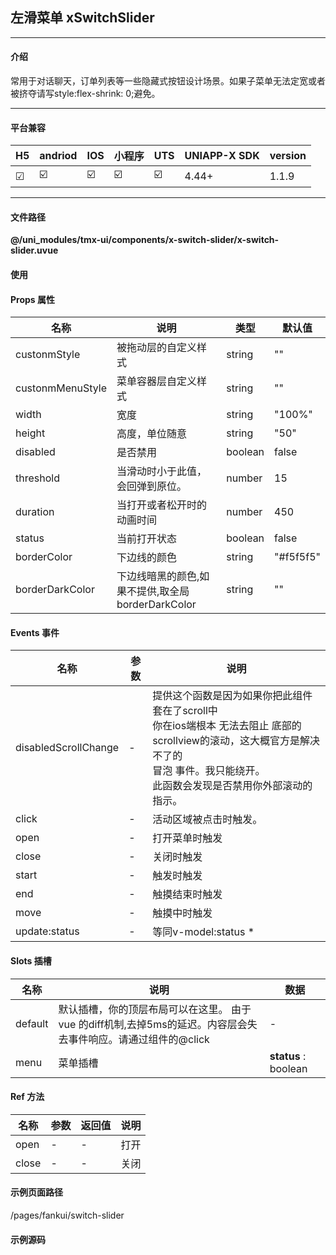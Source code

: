 
## 左滑菜单 xSwitchSlider

***

#### 介绍

常用于对话聊天，订单列表等一些隐藏式按钮设计场景。如果子菜单无法定宽或者被挤夺请写style:flex-shrink: 0;避免。

***

#### 平台兼容

| H5 | andriod | IOS | 小程序 | UTS | UNIAPP-X SDK | version |
| --- | --- | --- | --- | --- | --- | --- |
| ☑ | ☑️ | ☑️ | ☑️ | ☑️ | 4.44+ | 1.1.9 |

***

#### 文件路径

**@/uni_modules/tmx-ui/components/x-switch-slider/x-switch-slider.uvue**

#### 使用

<x-switch-slider></x-switch-slider>

#### Props 属性

| 名称 | 说明 | 类型 | 默认值 |
| ------ | ---- | ---- | ---- |
| custonmStyle | 被拖动层的自定义样式 | string | "" |
| custonmMenuStyle | 菜单容器层自定义样式 | string | "" |
| width | 宽度 | string | "100%" |
| height | 高度，单位随意 | string | "50" |
| disabled | 是否禁用 | boolean | false |
| threshold | 当滑动时小于此值，会回弹到原位。 | number | 15 |
| duration | 当打开或者松开时的动画时间 | number | 450 |
| status | 当前打开状态 | boolean | false |
| borderColor | 下边线的颜色 | string | "#f5f5f5" |
| borderDarkColor | 下边线暗黑的颜色,如果不提供,取全局borderDarkColor | string | "" |



#### Events 事件

| 名称 | 参数 | 说明 |
| ------ | ---- | ---- |
| disabledScrollChange | - | 提供这个函数是因为如果你把此组件套在了scroll中<br>你在ios端根本 无法去阻止 底部的scrollview的滚动，这大概官方是解决不了的<br>冒泡 事件。我只能绕开。<br>此函数会发现是否禁用你外部滚动的指示。 |
| click | - | 活动区域被点击时触发。 |
| open | - | 打开菜单时触发 |
| close | - | 关闭时触发 |
| start | - | 触发时触发 |
| end | - | 触摸结束时触发 |
| move | - | 触摸中时触发 |
| update:status | - | 等同v-model:status * |


#### Slots 插槽

| 名称 | 说明 | 数据 |
| ------ | ---- | ---- |
| default | 默认插槽，你的顶层布局可以在这里。 由于vue 的diff机制,去掉5ms的延迟。内容层会失去事件响应。请通过组件的@click | - |
| menu | 菜单插槽 | **status** : boolean<br> |


#### Ref 方法

| 名称 | 参数 | 返回值 | 说明 |
| ------ | ---- | ---- | ---- |
| open | - | - | 打开 |
| close | - | - | 关闭 |


#### 示例页面路径

/pages/fankui/switch-slider

#### 示例源码

<template>
	<!-- #ifdef APP -->
	<scroll-view style="flex:1">
	<!-- #endif -->
	<!-- #ifdef MP-WEIXIN -->
	<page-meta :page-style="`background-color:${xThemeConfigBgColor}`">
		<navigation-bar :background-color="xThemeConfigNavBgColor" :front-color="xThemeConfigNavFontColor"></navigation-bar>
	</page-meta>
	<!-- #endif -->
		<x-sheet>
			<x-text font-size="18" class=" text-weight-b mb-8">左滑菜单 SwitchSlider</x-text>
			<x-text color="#999999">
				通过插槽可完全自定义布局，自由度非常高。如果子菜单无法定宽或者被挤夺请写style:flex-shrink: 0;避免。
			</x-text>
		</x-sheet>
		<x-sheet :padding="['0px']">
			<x-switch-slider
			:status="item.getBoolean('opened')"
			@open="onopen(index)"
			@close="onclose(index)"
			height="64" @disabledScrollChange="disablechange" @click="onclick(index)"
				v-for="(item,index) in testList" :key="index" :disabled="item.getBoolean('disabled')">
				<x-cell leftSize='40' min-height="64" :showBottomBorder="false" :card="false"
					:title="item.getString('title')" :desc="item.getString('subtext')" icon='F264'>
					
					<template #avatar>
						<x-sheet :margin="['0']" :round="['8']" :padding="['0']" color="primary" width="100%" height="100%" class="felx flex-center">
							<x-icon font-size="24" code="F264" color="white"></x-icon>
						</x-sheet>
					</template>
					
				</x-cell>
				<template #menu>
					<view class="flex flex-row flex-row-center-end" style="height: 100%;">
						<view @click="share" class="flex flex-row flex-row-center-center"
							style="width:110px;background:black;height: 100%;">
							<text class="text-white">分享</text>
						</view>
						<view @click="remvoe" class="flex flex-row flex-row-center-center"
							style="width:110px;background:red;height: 100%;">
							<text class="text-white">删除</text>
						</view>
					</view>
				</template>
			</x-switch-slider>
		</x-sheet>
		
		<x-sheet>
			<x-text font-size="18" class=" text-weight-b">双向绑定</x-text>
		</x-sheet>

		<x-sheet :padding="['0px']" >
			<x-switch-slider
			v-model:status="(showLeft as boolean)"
			height="64"
			>
				<x-sheet :round="['0']" :margin="['0']" :padding="['24','0']" height="64" class="flex flex-row flex-row-center-start">
					<x-text>
						双向绑定{{showLeft}}
					</x-text>
					
				</x-sheet>
				
				<template #menu>
					<view class="flex flex-row flex-row-center-end" style="height: 100%;">
						<view class="flex flex-row flex-row-center-center"
							style="width:110px;background:black;height: 100%;">
							<text class="text-white">分享</text>
						</view>
						<view class="flex flex-row flex-row-center-center"
							style="width:110px;background:red;height: 100%;">
							<text class="text-white">删除</text>
						</view>
					</view>
				</template>
			</x-switch-slider>
		</x-sheet>

		<view style="height: 1500px;"></view>
	<!-- #ifdef APP -->
	</scroll-view>
	<!-- #endif -->
</template>

<script>
	export default {
		data() {
			return {
				showLeft:false,
				disabledScoll: false,
				testList: [] as UTSJSONObject[]
			};
		},
		beforeMount() {
			for (let i = 0; i < 6; i++) {
				this.testList.push({
					id: Math.random().toString(16).substring(0, 12),
					index: i,
					disabled: i == 1,
					title: i == 1 ? "被禁用" : ("我是对话标题+" + i.toString()),
					subtext: "演示手动管理关闭状态",
					opened:false
				} as UTSJSONObject)
			}

		},
		onLoad() {

		},
		methods: {

			onopen(index:number){
				let oldlist = this.testList.slice(0)
				oldlist = oldlist.map((el:UTSJSONObject,from:number):UTSJSONObject =>{
					if(from!=index){
						el.set("opened",false)
					}else{
						el.set("opened",true)
					}
					return el;
				})
				this.testList = oldlist.slice(0)
			},
			onclose(index:number){
				
			},
			remvoe() {
				console.log('remove')
			},
			share() {
				console.log('share')
			},
			onclick(index : number) {
				uni.showToast({ title: "你点击了：" + index.toString() })
			},
			disablechange(disabled : boolean) {
				this.disabledScoll = disabled;
			}
		}
	}
</script>

<style lang="scss">

</style>
		
